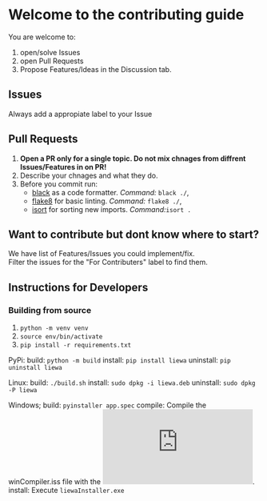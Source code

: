 # Welcome to the contributing guide
You are welcome to:
1. open/solve Issues
2. open Pull Requests
3. Propose Features/Ideas in the Discussion tab.

## Issues
Always add a appropiate label to your Issue

## Pull Requests
1. **Open a PR only for a single topic. Do not mix chnages from diffrent Issues/Features in on PR!**
2. Describe your chnages and what they do.
3. Before you commit run:
    * [black](https://github.com/psf/black) as a code formatter. *Command:* `black ./`,
    * [flake8](https://flake8.pycqa.org/en/latest/) for basic linting. *Command:* `flake8 ./`,
    * [isort](https://pycqa.github.io/isort/) for sorting new imports. *Command:*`isort .`

## Want to contribute but dont know where to start?
We have list of Features/Issues you could implement/fix.\
Filter the issues for the "For Contributers" label to find them.


## Instructions for Developers

### Building from source

1. `python -m venv venv`
2. `source env/bin/activate`
3. `pip install -r requirements.txt`

PyPi:
build: `python -m build`
install: `pip install liewa`
uninstall: `pip uninstall liewa`

Linux:
build: `./build.sh`
install: `sudo dpkg -i liewa.deb` 
uninstall: `sudo dpkg -P liewa`

Windows;
build: `pyinstaller app.spec`
compile: Compile the winCompiler.iss file with the ![Inno Software](https://jrsoftware.org/isinfo.php).
install: Execute `liewaInstaller.exe`
